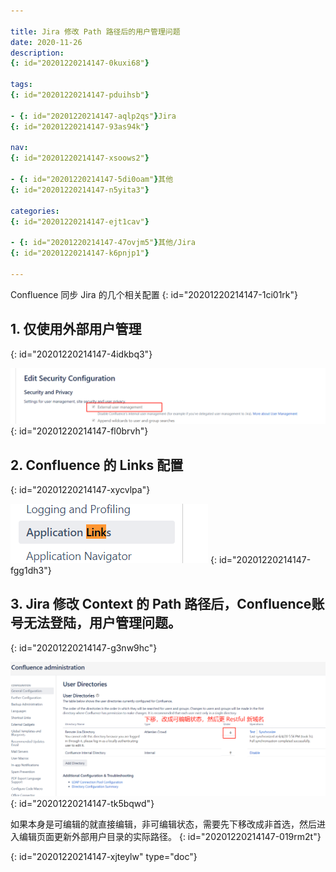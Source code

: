 ```yaml
---

title: Jira 修改 Path 路径后的用户管理问题
date: 2020-11-26
description:
{: id="20201220214147-0kuxi68"}

tags:
{: id="20201220214147-pduihsb"}

- {: id="20201220214147-aqlp2qs"}Jira
{: id="20201220214147-93as94k"}

nav:
{: id="20201220214147-xsoows2"}

- {: id="20201220214147-5di0oam"}其他
{: id="20201220214147-n5yita3"}

categories:
{: id="20201220214147-ejt1cav"}

- {: id="20201220214147-47ovjm5"}其他/Jira
{: id="20201220214147-k6pnjp1"}

---
```


Confluence 同步 Jira 的几个相关配置
{: id="20201220214147-1ci01rk"}

## 1. 仅使用外部用户管理
{: id="20201220214147-4idkbq3"}

![](./2020-11-26_Jira修改Path路径后的用户管理问题/1.png)
{: id="20201220214147-fl0brvh"}

## 2. Confluence 的 Links 配置
{: id="20201220214147-xycvlpa"}

![](./2020-11-26_Jira修改Path路径后的用户管理问题/2.png)
{: id="20201220214147-fgg1dh3"}

## 3. Jira 修改 Context 的  Path 路径后，Confluence账号无法登陆，用户管理问题。
{: id="20201220214147-g3nw9hc"}

![](./2020-11-26_Jira修改Path路径后的用户管理问题/3.png)
{: id="20201220214147-tk5bqwd"}

如果本身是可编辑的就直接编辑，非可编辑状态，需要先下移改成非首选，然后进入编辑页面更新外部用户目录的实际路径。
{: id="20201220214147-019rm2t"}


{: id="20201220214147-xjteylw" type="doc"}
